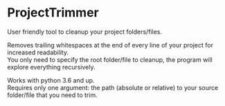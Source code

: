# ProjectTrimmer
User friendly tool to cleanup your project folders/files.

Removes trailing whitespaces at the end of every line of your project for increased readability.<br/>
You only need to specify the root folder/file to cleanup, the program will explore everything recursively.

Works with python 3.6 and up.<br/>
Requires only one argument: the path (absolute or relative) to your source folder/file that you need to trim.
